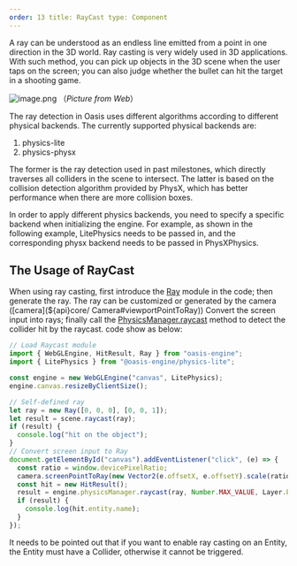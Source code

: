 ```yaml
---
order: 13 title: RayCast type: Component
---
```


A ray can be understood as an endless line emitted from a point in one direction in the 3D world. Ray casting is very
widely used in 3D applications. With such method, you can pick up objects in the 3D scene when the user taps on the
screen; you can also judge whether the bullet can hit the target in a shooting game.

![image.png](https://gw.alipayobjects.com/mdn/rms_d27172/afts/img/A*sr_IRYSLugMAAAAAAAAAAAAAARQnAQ) （_Picture from Web_）

The ray detection in Oasis uses different algorithms according to different physical backends. The currently supported
physical backends are:

1. physics-lite
2. physics-physx

The former is the ray detection used in past milestones, which directly traverses all colliders in the scene to
intersect. The latter is based on the collision detection algorithm provided by PhysX, which has better performance when
there are more collision boxes.

In order to apply different physics backends, you need to specify a specific backend when initializing the engine. For
example, as shown in the following example, LitePhysics needs to be passed in, and the corresponding physx backend needs
to be passed in PhysXPhysics.

## The Usage of RayCast

When using ray casting, first introduce the [Ray](${api}math/Ray) module in the code; then generate the ray. The ray can
be customized or generated by the camera ([camera](${api}core/ Camera#viewportPointToRay)) Convert the screen input into
rays; finally call the [PhysicsManager.raycast](${api}core/PhysicsManager#raycast) method to detect the collider hit by
the raycast. code show as below:

```typescript
// Load Raycast module
import { WebGLEngine, HitResult, Ray } from "oasis-engine";
import { LitePhysics } from "@oasis-engine/physics-lite";

const engine = new WebGLEngine("canvas", LitePhysics);
engine.canvas.resizeByClientSize();

// Self-defined ray
let ray = new Ray([0, 0, 0], [0, 0, 1]);
let result = scene.raycast(ray);
if (result) {
  console.log("hit on the object");
}
// Convert screen input to Ray
document.getElementById("canvas").addEventListener("click", (e) => {
  const ratio = window.devicePixelRatio;
  camera.screenPointToRay(new Vector2(e.offsetX, e.offsetY).scale(ratio), ray);
  const hit = new HitResult();
  result = engine.physicsManager.raycast(ray, Number.MAX_VALUE, Layer.Everything, hit);
  if (result) {
    console.log(hit.entity.name);
  }
});
```

It needs to be pointed out that if you want to enable ray casting on an Entity, the Entity must have a Collider,
otherwise it cannot be triggered.
